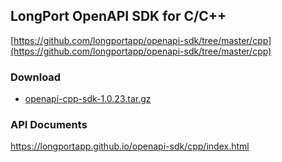 ## LongPort OpenAPI SDK for C/C++

[https://github.com/longportapp/openapi-sdk/tree/master/cpp](https://github.com/longportapp/openapi-sdk/tree/master/cpp)

### Download

- [openapi-cpp-sdk-1.0.23.tar.gz](https://static.lbkrs.com/openapi-sdk/openapi-cpp-sdk-1.0.23.tar.gz)

### API Documents

https://longportapp.github.io/openapi-sdk/cpp/index.html
